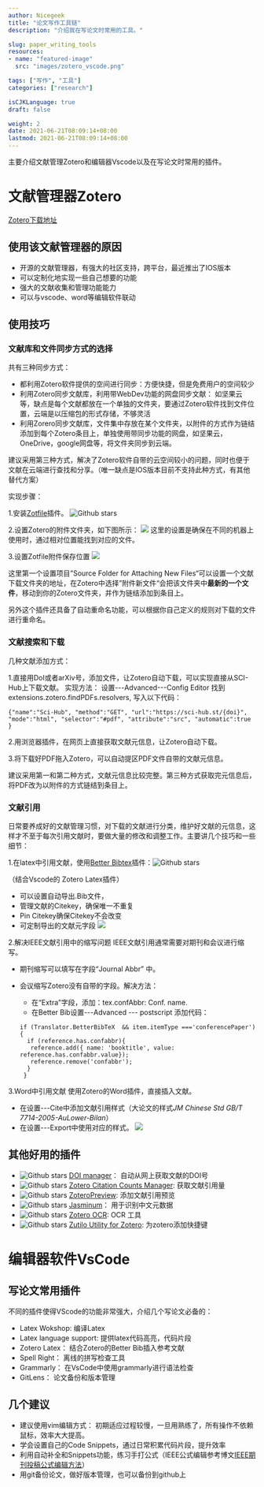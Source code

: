 ```yaml
---
author: Nicegeek
title: "论文写作工具链"
description: "介绍我在写论文时常用的工具。"

slug: paper_writing_tools
resources:
- name: "featured-image"
  src: "images/zotero_vscode.png"

tags: ["写作", "工具"]
categories: ["research"]

isCJKLanguage: true
draft: false

weight: 2
date: 2021-06-21T08:09:14+08:00
lastmod: 2021-06-21T08:09:14+08:00
---
```


主要介绍文献管理Zotero和编辑器Vscode以及在写论文时常用的插件。

<!--more-->

# 文献管理器Zotero
[Zotero下载地址](https://www.zotero.org/download/)

## 使用该文献管理器的原因

- 开源的文献管理器，有强大的社区支持，跨平台，最近推出了IOS版本
- 可以定制化地实现一些自己想要的功能
- 强大的文献收集和管理功能能力
- 可以与vscode、word等编辑软件联动

## 使用技巧
### 文献库和文件同步方式的选择
共有三种同步方式：
- 都利用Zotero软件提供的空间进行同步：方便快捷，但是免费用户的空间较少
- 利用Zotero同步文献库，利用带WebDev功能的网盘同步文献： 如坚果云等，缺点是每个文献都放在一个单独的文件夹，要通过Zotero软件找到文件位置，云端是以压缩包的形式存储，不够灵活
- 利用Zorero同步文献库，文件集中存放在某个文件夹，以附件的方式作为链结添加到每个Zotero条目上，单独使用带同步功能的网盘，如坚果云，OneDrive，google网盘等，将文件夹同步到云端。

建议采用第三种方式，解决了Zotero软件自带的云空间较小的问题，同时也便于文献在云端进行查找和分享。（唯一缺点是IOS版本目前不支持此种方式，有其他替代方案）

实现步骤：

1.安装[Zotfile](https://github.com/jlegewie/zotfile)插件。 ![Github stars](https://img.shields.io/github/stars/jlegewie/zotfile.svg)

2.设置Zotero的附件文件夹，如下图所示：
![](https://pic.rgsc.top/2021-06-21-f167567e-2021-06-21_08-38.png)
这里的设置是确保在不同的机器上使用时，通过相对位置能找到对应的文件。

3.设置Zotfile附件保存位置
![](https://pic.rgsc.top/2021-06-21-cf629919-zotfile.png)

这里第一个设置项目”Source Folder for Attaching New Files“可以设置一个文献下载文件夹的地址，在Zotero中选择”附件新文件“会把该文件夹中**最新的一个文件**，移动到你的Zotero文件夹，并作为链结添加到条目上。

另外这个插件还具备了自动重命名功能，可以根据你自己定义的规则对下载的文件进行重命名。

### 文献搜索和下载
几种文献添加方式：

1.直接用DoI或者arXiv号，添加文件，让Zotero自动下载，可以实现直接从SCI-Hub上下载文献。
实现方法：
设置---Advanced---Config Editor
找到extensions.zotero.findPDFs.resolvers, 写入以下代码：
```
{"name":"Sci-Hub", "method":"GET", "url":"https://sci-hub.st/{doi}", "mode":"html", "selector":"#pdf", "attribute":"src", "automatic":true }
```

2.用浏览器插件，在网页上直接获取文献元信息，让Zotero自动下载。

3.将下载好PDF拖入Zotero，可以自动提区PDF文件自带的文献元信息。

建议采用第一和第二种方式，文献元信息比较完整。第三种方式获取完元信息后，将PDF改为以附件的方式链结到条目上。

### 文献引用

日常要养成好的文献管理习惯，对下载的文献进行分类，维护好文献的元信息，这样才不至于每次引用文献时，要做大量的修改和调整工作。主要讲几个技巧和一些细节：

1.在latex中引用文献，使用[Better Bibtex](https://github.com/retorquere/zotero-better-bibtex)插件：![Github stars](https://img.shields.io/github/stars/retorquere/zotero-better-bibtex.svg)

（结合Vscode的 Zotero Latex插件）
- 可以设置自动导出.Bib文件，
- 管理文献的Citekey，确保唯一不重复
- Pin Citekey确保Citekey不会改变
- 可定制导出的文献元字段
![](https://pic.rgsc.top/2021-06-21-012f903c-2021-06-21_09-30.png)

2.解决IEEE文献引用中的缩写问题
IEEE文献引用通常需要对期刊和会议进行缩写。
- 期刊缩写可以填写在字段“Journal Abbr” 中。

- 会议缩写Zotero没有自带的字段。解决方法：

   - 在“Extra”字段，添加：tex.confAbbr: Conf. name.
   - 在Better Bib设置---Advanced --- postscript 添加代码：
   ```
   if (Translator.BetterBibTeX	&& item.itemType ==='conferencePaper') {
     if (reference.has.confabbr){
      reference.add({ name: 'booktitle', value: reference.has.confabbr.value});  
      reference.remove('confabbr'); 
     }
    }
    ```

3.Word中引用文献
使用Zotero的Word插件，直接插入文献。
- 在设置---Cite中添加文献引用样式（大论文的样式*JM Chinese Std GB/T 7714-2005-AuLower-Bilan*）
- 在设置---Export中使用对应的样式。
![](https://pic.rgsc.top/2021-06-21-a9da48ab-2021-06-21_09-49.png)

## 其他好用的插件
- ![Github stars](https://img.shields.io/github/stars/bwiernik/zotero-shortdoi.svg) [DOI manager](https://github.com/bwiernik/zotero-shortdoi)： 自动从网上获取文献的DOI号
- ![Github stars](https://img.shields.io/github/stars/eschnett/zotero-citationcounts.svg) [Zotero Citation Counts Manager](https://github.com/eschnett/zotero-citationcounts): 获取文献引用量
- ![Github stars](https://img.shields.io/github/stars/dcartertod/zotero-plugins.svg) [ZoteroPreview](https://github.com/dcartertod/zotero-plugins): 添加文献引用预览
- ![Github stars](https://img.shields.io/github/stars/l0o0/jasminum.svg) [Jasminum](https://github.com//l0o0/jasminum)： 用于识别中文元数据
- ![Github stars](https://img.shields.io/github/stars/UB-Mannheim/zotero-ocr.svg) [Zotero OCR](https://github.com/UB-Mannheim/zotero-ocr): OCR 工具
- ![Github stars](https://img.shields.io/github/stars/wshanks/Zutilo.svg) [Zutilo Utility for Zotero](https://github.com/wshanks/Zutilo): 为zotero添加快捷键


# 编辑器软件VsCode
## 写论文常用插件
不同的插件使得VScode的功能非常强大，介绍几个写论文必备的：
- Latex Wokshop: 编译Latex
- Latex language support: 提供latex代码高亮，代码片段
- Zotero Latex： 结合Zotero的Better Bib插入参考文献
- Spell Right： 离线的拼写检查工具
- Grammarly： 在VsCode中使用grammarly进行语法检查
- GitLens： 论文备份和版本管理

## 几个建议
- 建议使用vim编辑方式：
初期适应过程较慢，一旦用熟练了，所有操作不依赖鼠标，效率大大提高。
- 学会设置自己的Code Snippets，通过日常积累代码片段，提升效率
- 利用自动补全和Snippets功能，练习手打公式（IEEE公式编辑参考博文[IEEE期刊投稿公式编辑方法](https://blog.nicegeek.tech/posts/how-to-edit-equation-for-ieee/)）
- 用git备份论文，做好版本管理，也可以备份到github上